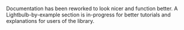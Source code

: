 Documentation has been reworked to look nicer and function better. A Lightbulb-by-example section is in-progress for
better tutorials and explanations for users of the library.
